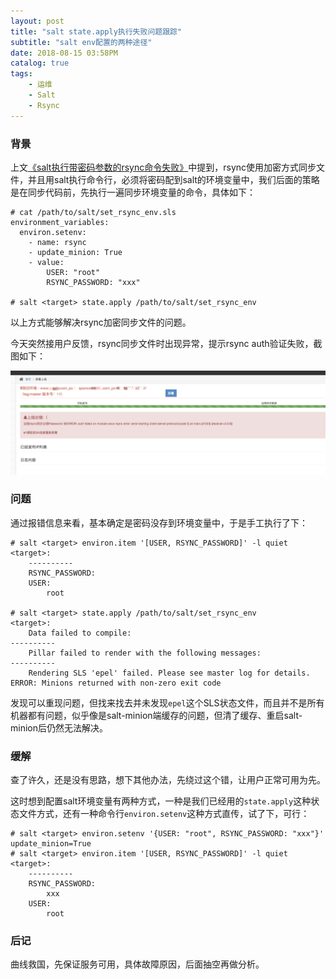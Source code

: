 ```yaml
---
layout: post
title: "salt state.apply执行失败问题跟踪"
subtitle: "salt env配置的两种途径"
date: 2018-08-15 03:58PM
catalog: true
tags:
    - 运维
    - Salt
    - Rsync
---
```


### 背景

上文[《salt执行带密码参数的rsync命令失败》][1]中提到，rsync使用加密方式同步文件，并且用salt执行命令行，必须将密码配到salt的环境变量中，我们后面的策略是在同步代码前，先执行一遍同步环境变量的命令，具体如下：

```
# cat /path/to/salt/set_rsync_env.sls 
environment_variables:
  environ.setenv:
    - name: rsync
    - update_minion: True
    - value:
        USER: "root"
        RSYNC_PASSWORD: "xxx"

# salt <target> state.apply /path/to/salt/set_rsync_env
```

以上方式能够解决rsync加密同步文件的问题。

今天突然接用户反馈，rsync同步文件时出现异常，提示rsync auth验证失败，截图如下：

![img](/img/in-post/post-180815-salt-env-failed/walle-rsync-auth-failed.jpg)

### 问题

通过报错信息来看，基本确定是密码没存到环境变量中，于是手工执行了下：

```
# salt <target> environ.item '[USER, RSYNC_PASSWORD]' -l quiet
<target>:
    ----------
    RSYNC_PASSWORD:
    USER:
        root

# salt <target> state.apply /path/to/salt/set_rsync_env
<target>:
    Data failed to compile:
----------
    Pillar failed to render with the following messages:
----------
    Rendering SLS 'epel' failed. Please see master log for details.
ERROR: Minions returned with non-zero exit code
```

发现可以重现问题，但找来找去并未发现`epel`这个SLS状态文件，而且并不是所有机器都有问题，似乎像是salt-minion端缓存的问题，但清了缓存、重启salt-minion后仍然无法解决。

### 缓解

查了许久，还是没有思路，想下其他办法，先绕过这个错，让用户正常可用为先。

这时想到配置salt环境变量有两种方式，一种是我们已经用的`state.apply`这种状态文件方式，还有一种命令行`environ.setenv`这种方式直传，试了下，可行：

```
# salt <target> environ.setenv '{USER: "root", RSYNC_PASSWORD: "xxx"}' update_minion=True
# salt <target> environ.item '[USER, RSYNC_PASSWORD]' -l quiet
<target>:
    ----------
    RSYNC_PASSWORD:
        xxx
    USER:
        root
```

### 后记

曲线救国，先保证服务可用，具体故障原因，后面抽空再做分析。

[1]: https://stephenzhou.net/2018/07/11/salt-failed-run-rsync-with-password/